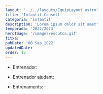 ```yaml
---
layout: '../../layouts/EquipLayout.astro'
title: 'Infantil Consell'
categoria: 'infantil'
description: 'Lorem ipsum dolor sit amet'
temporada: '2022/2023'
heroImage: '/images/escutca.gif'
fitxa:
pubDate: '08 Sep 2022'
updatedDate:
order: 15
---
```


- Entrenador:

- Entrenador ajudant:

- Entrenaments:
